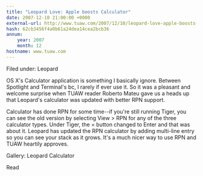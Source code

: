 ```yaml
---
title: "Leopard Love: Apple boosts Calculator"
date: 2007-12-10 21:00:00 +0000
external-url: http://www.tuaw.com/2007/12/10/leopard-love-apple-boosts-calculator/
hash: 62cb3456f4a0b61a24dea14cea2bcb36
annum:
    year: 2007
    month: 12
hostname: www.tuaw.com
---
```


Filed under: Leopard

OS X's Calculator application is something I basically ignore. Between Spotlight and Terminal's bc, I rarely if ever use it. So it was a pleasant and welcome surprise when TUAW reader Roberto Mateu gave us a heads up that Leopard's calculator was updated with better RPN support.

Calculator has done RPN for some time--if you're still running Tiger, you can see the old version by selecting View &gt; RPN for any of the three calculator types. Under Tiger, the = button changed to Enter and that was about it. Leopard has updated the RPN calculator by adding multi-line entry so you can see your stack as it grows. It's a much nicer way to use RPN and TUAW heartily approves.

Gallery: Leopard Calculator

Read
